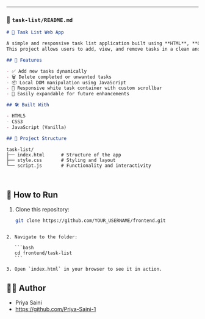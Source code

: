 ---

### 📂 `task-list/README.md`

```markdown
# 📝 Task List Web App

A simple and responsive task list application built using **HTML**, **CSS**, and **JavaScript**.
This project allows users to add, view, and remove tasks in a clean and interactive interface.

## 🌟 Features

- ✅ Add new tasks dynamically
- 🗑️ Delete completed or unwanted tasks
- 📦 Local DOM manipulation using JavaScript
- 🎨 Responsive white task container with custom scrollbar
- 💾 Easily expandable for future enhancements

## 🛠️ Built With

- HTML5
- CSS3
- JavaScript (Vanilla)

## 📁 Project Structure

````
````
task-list/
├── index.html      # Structure of the app
├── style.css       # Styling and layout
└── script.js       # Functionality and interactivity



````

## 🚀 How to Run

1. Clone this repository:
   ```bash
   git clone https://github.com/YOUR_USERNAME/frontend.git
````

2. Navigate to the folder:

   ```bash
   cd frontend/task-list
   ```

3. Open `index.html` in your browser to see it in action.

````
## 👩‍💻 Author

* Priya Saini
* https://github.com/Priya-Saini-1

